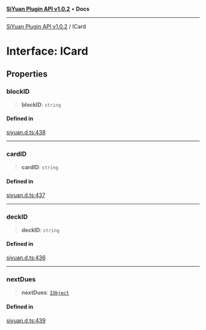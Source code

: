 [**SiYuan Plugin API v1.0.2**](../README.md) • **Docs**

---

[SiYuan Plugin API v1.0.2](../README.md) / ICard

# Interface: ICard

## Properties

### blockID

> **blockID**: `string`

#### Defined in

[siyuan.d.ts:438](https://github.com/siyuan-note/petal/tree/main/siyuan.d.ts#L438)

---

### cardID

> **cardID**: `string`

#### Defined in

[siyuan.d.ts:437](https://github.com/siyuan-note/petal/tree/main/siyuan.d.ts#L437)

---

### deckID

> **deckID**: `string`

#### Defined in

[siyuan.d.ts:436](https://github.com/siyuan-note/petal/tree/main/siyuan.d.ts#L436)

---

### nextDues

> **nextDues**: [`IObject`](IObject.md)

#### Defined in

[siyuan.d.ts:439](https://github.com/siyuan-note/petal/tree/main/siyuan.d.ts#L439)
